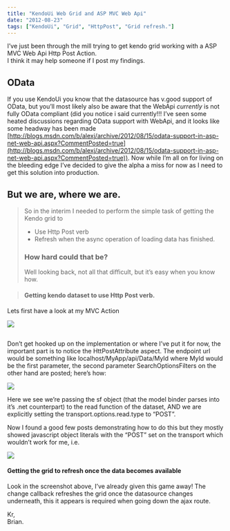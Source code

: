 ```yaml
---
title: "KendoUi Web Grid and ASP MVC Web Api"
date: "2012-08-23"
tags: ["KendoUi", "Grid", "HttpPost", "Grid refresh."]
---
```


I’ve just been through the mill trying to get kendo grid working with a ASP MVC Web Api Http Post Action.   
I think it may help someone if I post my findings.

## OData

If you use KendoUi you know that the datasource has v.good support of OData, but you’ll most likely also be aware that the WebApi _currently_ is not fully OData compliant (did you notice i said currently!!! I’ve seen some heated discussions regarding OData support with WebApi, and it looks like some headway has been made [http://blogs.msdn.com/b/alexj/archive/2012/08/15/odata-support-in-asp-net-web-api.aspx?CommentPosted=true](http://blogs.msdn.com/b/alexj/archive/2012/08/15/odata-support-in-asp-net-web-api.aspx?CommentPosted=true)). Now while I’m all on for living on the bleeding edge I’ve decided to give the alpha a miss for now as I need to get this solution into production.

## But we are, where we are.

> So in the interim I needed to perform the simple task of getting the Kendo grid to
> 
>   * Use Http Post verb
>   * Refresh when the async operation of loading data has finished.
> 
> ###  How hard could that be?
> 
> Well looking back, not all that difficult, but it’s easy when you know how.   
> 

> 
> #### Getting kendo dataset to use Http Post verb.

Lets first have a look at my MVC Action

![](/images/./image.axd?picture=image_thumb_211.png)

## 

Don’t get hooked up on the implementation or where I’ve put it for now, the important part is to notice the HttPostAttribute aspect. The endpoint url would be something like localhost/MyApp/api/Data/MyId where MyId would be the first parameter, the second parameter SearchOptionsFilters on the other hand are posted; here’s how:

![](/images/./image.axd?picture=image_thumb_212.png)

Here we see we’re passing the sf object (that the model binder parses into it’s .net counterpart) to the read function of the dataset, AND we are explicitly setting the transport.options.read.type to “POST”.

Now I found a good few posts demonstrating how to do this but they mostly showed javascript object literals with the “POST” set on the transport which wouldn’t work for me, i.e. 

![](/images/./image.axd?picture=image_thumb_213.png)

#### Getting the grid to refresh once the data becomes available

Look in the screenshot above, I’ve already given this game away! The change callback refreshes the grid once the datasource changes underneath, this it appears is required when going down the ajax route.

Kr,   
Brian.
